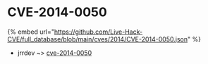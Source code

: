 # CVE-2014-0050
{% embed url="https://github.com/Live-Hack-CVE/full_database/blob/main/cves/2014/CVE-2014-0050.json" %}

* jrrdev ~> [cve-2014-0050](https://www.alice-snow.ru/2014/database/cve-2014-0050/cve-2014-0050-jrrdev)